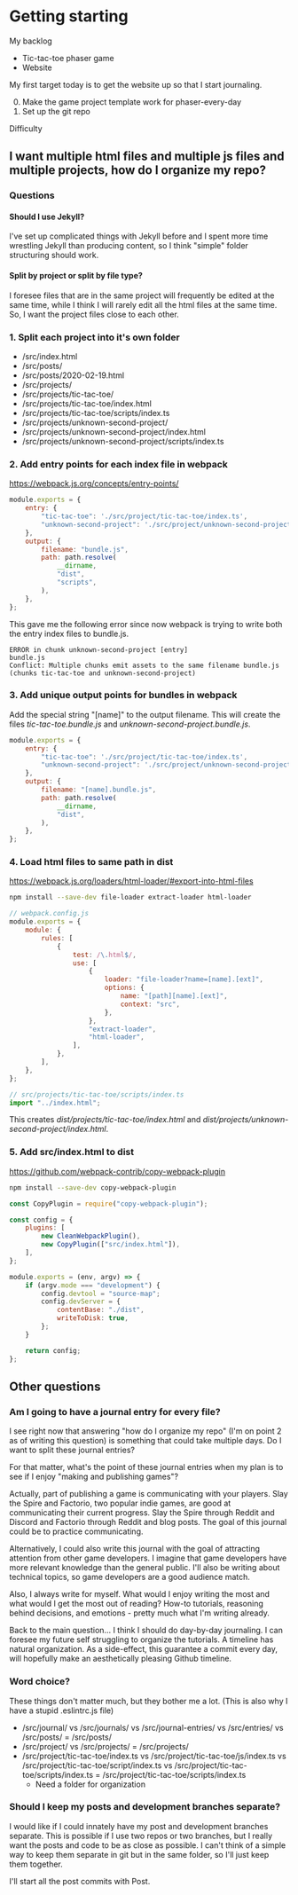 
# Getting starting

My backlog
* Tic-tac-toe phaser game
* Website

My first target today is to get the website up so that I start journaling.

0. Make the game project template work for phaser-every-day
0. Set up the git repo

Difficulty

## I want multiple html files and multiple js files and multiple projects, how do I organize my repo?

### Questions

#### Should I use Jekyll?
I've set up complicated things with Jekyll before and I spent more time wrestling Jekyll than producing content, so I think "simple" folder structuring should work.

#### Split by project or split by file type?
I foresee files that are in the same project will frequently be edited at the same time, while I think I will rarely edit all the html files at the same time. So, I want the project files close to each other.

### 1. Split each project into it's own folder

* /src/index.html
* /src/posts/
* /src/posts/2020-02-19.html
* /src/projects/
* /src/projects/tic-tac-toe/
* /src/projects/tic-tac-toe/index.html
* /src/projects/tic-tac-toe/scripts/index.ts
* /src/projects/unknown-second-project/
* /src/projects/unknown-second-project/index.html
* /src/projects/unknown-second-project/scripts/index.ts

### 2. Add entry points for each index file in webpack

https://webpack.js.org/concepts/entry-points/

```js
module.exports = {
    entry: {
        "tic-tac-toe": './src/project/tic-tac-toe/index.ts',
        "unknown-second-project": './src/project/unknown-second-project/index.ts',
    },
    output: {
        filename: "bundle.js",
        path: path.resolve(
            __dirname,
            "dist",
            "scripts",
        ),
    },
};
```

This gave me the following error since now webpack is trying to write both the entry index files to bundle.js.

```
ERROR in chunk unknown-second-project [entry]
bundle.js
Conflict: Multiple chunks emit assets to the same filename bundle.js (chunks tic-tac-toe and unknown-second-project)
```

### 3. Add unique output points for bundles in webpack

Add the special string "[name]" to the output filename. This will create the files *tic-tac-toe.bundle.js* and *unknown-second-project.bundle.js*.

```js
module.exports = {
    entry: {
        "tic-tac-toe": './src/project/tic-tac-toe/index.ts',
        "unknown-second-project": './src/project/unknown-second-project/index.ts',
    },
    output: {
        filename: "[name].bundle.js",
        path: path.resolve(
            __dirname,
            "dist",
        ),
    },
};
```

### 4. Load html files to same path in dist

https://webpack.js.org/loaders/html-loader/#export-into-html-files

```bash
npm install --save-dev file-loader extract-loader html-loader
```

```js
// webpack.config.js
module.exports = {
    module: {
        rules: [
            {
                test: /\.html$/,
                use: [
                    {
                        loader: "file-loader?name=[name].[ext]",
                        options: {
                            name: "[path][name].[ext]",
                            context: "src",
                        },
                    },
                    "extract-loader",
                    "html-loader",
                ],
            },
        ],
    },
};
```

```ts
// src/projects/tic-tac-toe/scripts/index.ts
import "../index.html";
```

This creates *dist/projects/tic-tac-toe/index.html* and *dist/projects/unknown-second-project/index.html*.

### 5. Add src/index.html to dist

https://github.com/webpack-contrib/copy-webpack-plugin

```bash
npm install --save-dev copy-webpack-plugin
```

```js
const CopyPlugin = require("copy-webpack-plugin");

const config = {
    plugins: [
        new CleanWebpackPlugin(),
        new CopyPlugin(["src/index.html"]),
    ],
};

module.exports = (env, argv) => {
    if (argv.mode === "development") {
        config.devtool = "source-map";
        config.devServer = {
            contentBase: "./dist",
            writeToDisk: true,
        };
    }

    return config;
};
```

## Other questions

### Am I going to have a journal entry for every file?
I see right now that answering "how do I organize my repo" (I'm on point 2 as of writing this question) is something that could take multiple days. Do I want to split these journal entries?

For that matter, what's the point of these journal entries when my plan is to see if I enjoy "making and publishing games"?

Actually, part of publishing a game is communicating with your players. Slay the Spire and Factorio, two popular indie games, are good at communicating their current progress. Slay the Spire through Reddit and Discord and Factorio through Reddit and blog posts. The goal of this journal could be to practice communicating.

Alternatively, I could also write this journal with the goal of attracting attention from other game developers. I imagine that game developers have more relevant knowledge than the general public. I'll also be writing about technical topics, so game developers are a good audience match.

Also, I always write for myself. What would I enjoy writing the most and what would I get the most out of reading? How-to tutorials, reasoning behind decisions, and emotions - pretty much what I'm writing already.

Back to the main question... I think I should do day-by-day journaling. I can foresee my future self struggling to organize the tutorials. A timeline has natural organization. As a side-effect, this guarantee a commit every day, will hopefully make an aesthetically pleasing Github timeline.

### Word choice?
These things don't matter much, but they bother me a lot. (This is also why I have a stupid .eslintrc.js file)

* /src/journal/ vs /src/journals/ vs /src/journal-entries/ vs /src/entries/ vs /src/posts/ = /src/posts/
* /src/project/ vs /src/projects/ = /src/projects/
* /src/project/tic-tac-toe/index.ts vs /src/project/tic-tac-toe/js/index.ts vs /src/project/tic-tac-toe/script/index.ts vs /src/project/tic-tac-toe/scripts/index.ts = /src/project/tic-tac-toe/scripts/index.ts
    * Need a folder for organization

### Should I keep my posts and development branches separate?
I would like if I could innately have my post and development branches separate. This is possible if I use two repos or two branches, but I really want the posts and code to be as close as possible. I can't think of a simple way to keep them separate in git but in the same folder, so I'll just keep them together.

I'll start all the post commits with Post.
